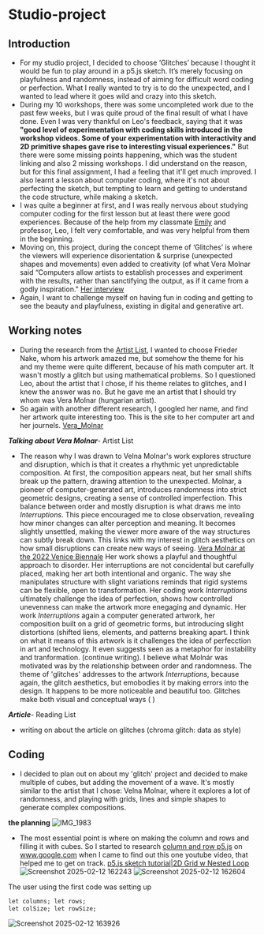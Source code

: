 # Studio-project

## Introduction
- For my studio project, I decided to choose ‘Glitches’ because I thought it would be fun to play around in a p5.js sketch. It’s merely focusing on playfulness and randomness, instead of aiming for difficult word coding or perfection. What I really wanted to try is to do the unexpected, and I wanted to lead where it goes wild and crazy into this sketch. 
- During my 10 workshops, there was some uncompleted work due to the past few weeks, but I was quite proud of the final result of what I have done. Even I was very thankful on Leo's feedback, saying that it was **"good level of experimentation with coding skills introduced in the workshop videos. Some of your experimentation with interactivity and 2D primitive shapes gave rise to interesting visual experiences."** But there were some missing points happening, which was the student linking and also 2 missing workshops. I did understand on the reason, but for this final assignment, I had a feeling that it'll get much improved. I also learnt a lesson about computer coding, where it's not about perfecting the sketch, but tempting to learn and getting to understand the code structure, while making a sketch. 
- I was quite a beginner at first, and I was really nervous about studying computer coding for the first lesson but at least there were good experiences. Because of the help from my classmate [Emily](https://github.com/mremily9) and professor, Leo, I felt very comfortable, and was very helpful from them in the beginning.
- Moving on, this project, during the concept theme of ‘Glitches’ is where the viewers will experience disorientation & surprise (unexpected shapes and movements) even added to creativity (of what Vera Molnar said “Computers allow artists to establish processes and experiment with the results, rather than sanctifying the output, as if it came from a godly inspiration." [Her interview](https://www.rightclicksave.com/article/an-interview-with-vera-molnar)
- Again, I want to challenge myself on having fun in coding and getting to see the beauty and playfulness, existing in digital and generative art. 

## Working notes
- During the research from the [Artist List](https://canvas.auckland.ac.nz/courses/121821/pages/artist-list), I wanted to choose Frieder Nake, whom his artwork amazed me, but somehow the theme for his and my theme were quite different, because of his math computer art. It wasn't mostly a glitch but using mathematical problems. So I questioned Leo, about the artist that I chose, if his theme relates to glitches, and I knew the answer was no. But he gave me an artist that I should try whom was Vera Molnar (hungarian artist).
- So again with another different research, I googled her name, and find her artwork quite interesting too. This is the site to her computer art and her journels. [Vera_Molnar](http://www.veramolnar.com/)

**_Talking about Vera Molnar_**- Artist List
- The reason why I was drawn to Velna Molnar's work explores structure and disruption, which is that it creates a rhythmic yet unpredictable composition. At first, the composition appears neat, but her small shifts break up the pattern, drawing attention to the unexpected. Molnar, a pioneer of computer-generated art, introduces randomness into strict geometric designs, creating a sense of controlled imperfection. This balance between order and mostly disruption is what draws me into _Interruptions_.  This piece encouraged me to close observation, revealing how minor changes can alter perception and meaning. It becomes slightly unsettled, making the viewer more aware of the way structures can subtly break down. This links with my interest in glitch aesthetics on how small disruptions can create new ways of seeing.
[Vera Molnár at the 2022 Venice Biennale](https://magazine.artland.com/vera-molnar/#:~:text=Vera%20Moln%C3%A1r%20at%20the%202022%20Venice%20Biennale&text=Moln%C3%A1r%20wrote%20an%20algorithm%20that,shapes%20collide%20and%20generating%20friction.) Her work shows a playful and thoughtful approach to disorder. Her interruptions are not concidental but carefully placed, making her art both intentional and organic. The way she manipulates structure with slight variations reminds that rigid systems can be flexible, open to transformation. Her coding work _Interruptions_ ultimately challenge the idea of perfection, shows how controlled unevenness can make the artwork more enegaging and dynamic. Her work _Interruptions_ again a computer generated artwork, her composition built on a grid of geometric forms, but introducing slight distortions (shifted liens, elements, and patterns breaking apart. I think on what it means of this artwork is it challenges the idea of perfecction in art and technology. It even suggests seen as a metaphor for instability and tranformation. (continue writing). I believe what Molnár was motivated was by the relationship between order and randomness. The theme of 'glitches' addresses to the artwork _Interruptions_, because again, the glitch aesthetics, but emobodies it by making errors into the design. It happens to be more noticeable and beautiful too. Glitches make both visual and conceptual ways ( ) 

**_Article_**- Reading List
- writing on about the article on glitches  (chroma glitch: data as style)





## Coding
- I decided to plan out on about my 'glitch' project and decided to make multiple of cubes, but adding the movement of a wave. It's mostly similar to the artist that I chose: Velna Molnar, where it explores a lot of randomness, and playing with grids, lines and simple shapes to generate complex compositions. 

**the planning**
![IMG_1983](https://github.com/user-attachments/assets/3467d774-fe04-4088-95e0-0491b890f475)
- The most essential point is where on making the column and rows and filling it with cubes. So I started to research [column and row p5.js](https://www.google.com/search?q=column+and+row+p5.js&rlz=1C1GCEA_enNZ1149&oq=column+and+row+p5.js&gs_lcrp=EgZjaHJvbWUyCQgAEEUYORigATIHCAEQIRigATIHCAIQIRiPAjIHCAMQIRiPAtIBCDM5OTFqMGo3qAIAsAIA&sourceid=chrome&ie=UTF-8)
on www.google.com when I came to find out this one youtube video, that helped me to get on track. 
[p5.js sketch tutorial|2D Grid w Nested Loop](https://www.youtube.com/watch?v=UKxB2j4h7Ag)
![Screenshot 2025-02-12 162243](https://github.com/user-attachments/assets/05296ab1-d26c-480b-bbae-38aaf35e55c7)
![Screenshot 2025-02-12 162604](https://github.com/user-attachments/assets/7850e0cc-bcd8-482e-80ba-bf293b97f31e)

The user using the first code was setting up
```ruby
let columns; let rows;
let colSize; let rowSize;
```
![Screenshot 2025-02-12 163926](https://github.com/user-attachments/assets/5cd2d3e6-6789-4af0-8a07-70f3b18edab9)


 
